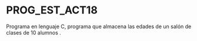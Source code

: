 # PROG_EST_ACT18
Programa en lenguaje C, programa que almacena las edades de un salón de clases de 10 alumnos .
